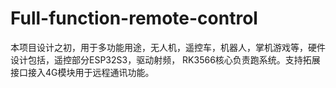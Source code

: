 # Full-function-remote-control
本项目设计之初，用于多功能用途，无人机，遥控车，机器人，掌机游戏等，硬件设计包括，遥控部分ESP32S3，驱动射频， RK3566核心负责跑系统。支持拓展接口接入4G模块用于远程通讯功能。

